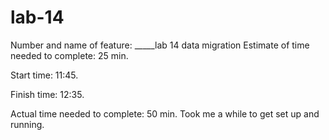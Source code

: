 # lab-14
Number and name of feature: _____lab 14 data migration
Estimate of time needed to complete: 25 min.

Start time: 11:45.

Finish time: 12:35.

Actual time needed to complete: 50 min.
Took me a while to get set up and running. 
